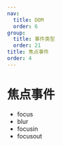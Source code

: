 ```yaml
---
nav:
  title: DOM
  order: 6
group:
  title: 事件类型
  order: 21
title: 焦点事件
order: 4
---
```


# 焦点事件

- focus
- blur
- focusin
- focusout
